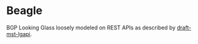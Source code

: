 # Beagle

BGP Looking Glass loosely modeled on REST APIs as described by [draft-mst-lgapi](https://tools.ietf.org/html/draft-mst-lgapi-07).
